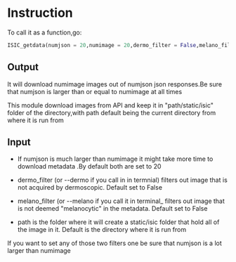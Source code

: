 # Instruction
To call it as a function,go:

```python
ISIC_getdata(numjson = 20,numimage = 20,dermo_filter = False,melano_filter = False,path = os.getcwd())
```

## Output

It will download numimage images out of numjson json responses.Be sure that numjson is larger than or equal to numimage at all times

This module download images from API and keep it in  "path/static/isic" folder of the directory,with path default being the current directory from where it is run from

## Input

- If numjson is much larger than numimage it might take more time to download metadata .By default both are set to 20

- dermo_filter (or --dermo if you call in in termnial) filters out image that is not acquired by dermoscopic. Default set to False

- melano_filter (or --melano if you call it in terminal_   filters out image that is not deemed "melanocytic" in the metadata. Default set to False


- path is the folder where it will create a static/isic folder that hold all of the image in it. Default is the directory where it is run from

If you want to set any of those two filters one be sure that numjson is a lot larger than numimage

